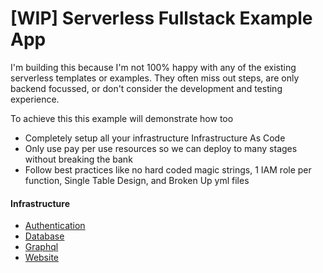 # [WIP] Serverless Fullstack Example App

I'm building this because I'm not 100% happy with any of the existing serverless templates or examples. They often miss out steps, are only backend focussed, or don't consider the development and testing experience.

To achieve this this example will demonstrate how too
* Completely setup all your infrastructure Infrastructure As Code
* Only use pay per use resources so we can deploy to many stages without breaking the bank
* Follow best practices like no hard coded magic strings, 1 IAM role per function, Single Table Design, and Broken Up yml files

#### Infrastructure

* [Authentication](infrastructure/authentication/README.md)
* [Database](infrastructure/database/README.md)
* [Graphql](infrastructure/graphql/README.md)
* [Website](infrastructure/web/README.md)
